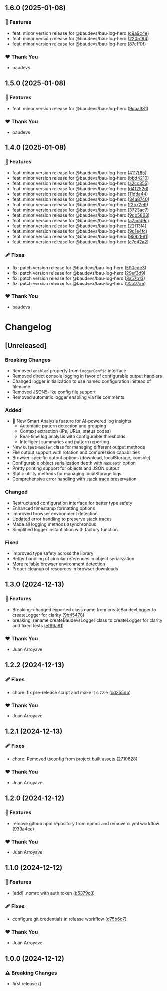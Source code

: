 ## 1.6.0 (2025-01-08)

### 🚀 Features

- feat: minor version release for @baudevs/bau-log-hero ([c9a9c4e](https://github.com/baudevs/baudevs-oss-monorepo/commit/c9a9c4e))
- feat: minor version release for @baudevs/bau-log-hero ([2205184](https://github.com/baudevs/baudevs-oss-monorepo/commit/2205184))
- feat: minor version release for @baudevs/bau-log-hero ([87c1f0f](https://github.com/baudevs/baudevs-oss-monorepo/commit/87c1f0f))

### ❤️ Thank You

- baudevs

## 1.5.0 (2025-01-08)

### 🚀 Features

- feat: minor version release for @baudevs/bau-log-hero ([9daa381](https://github.com/baudevs/baudevs-oss-monorepo/commit/9daa381))

### ❤️ Thank You

- baudevs

## 1.4.0 (2025-01-08)

### 🚀 Features

- feat: minor version release for @baudevs/bau-log-hero ([4117f85](https://github.com/baudevs/baudevs-oss-monorepo/commit/4117f85))
- feat: minor version release for @baudevs/bau-log-hero ([bbd4210](https://github.com/baudevs/baudevs-oss-monorepo/commit/bbd4210))
- feat: minor version release for @baudevs/bau-log-hero ([a2cc355](https://github.com/baudevs/baudevs-oss-monorepo/commit/a2cc355))
- feat: minor version release for @baudevs/bau-log-hero ([d4f252d](https://github.com/baudevs/baudevs-oss-monorepo/commit/d4f252d))
- feat: minor version release for @baudevs/bau-log-hero ([11dda44](https://github.com/baudevs/baudevs-oss-monorepo/commit/11dda44))
- feat: minor version release for @baudevs/bau-log-hero ([34a8740](https://github.com/baudevs/baudevs-oss-monorepo/commit/34a8740))
- feat: minor version release for @baudevs/bau-log-hero ([f2b72e9](https://github.com/baudevs/baudevs-oss-monorepo/commit/f2b72e9))
- feat: minor version release for @baudevs/bau-log-hero ([3723ac7](https://github.com/baudevs/baudevs-oss-monorepo/commit/3723ac7))
- feat: minor version release for @baudevs/bau-log-hero ([9db5863](https://github.com/baudevs/baudevs-oss-monorepo/commit/9db5863))
- feat: minor version release for @baudevs/bau-log-hero ([a25dd9c](https://github.com/baudevs/baudevs-oss-monorepo/commit/a25dd9c))
- feat: minor version release for @baudevs/bau-log-hero ([22f13f4](https://github.com/baudevs/baudevs-oss-monorepo/commit/22f13f4))
- feat: minor version release for @baudevs/bau-log-hero ([9d1e4fc](https://github.com/baudevs/baudevs-oss-monorepo/commit/9d1e4fc))
- feat: minor version release for @baudevs/bau-log-hero ([9592981](https://github.com/baudevs/baudevs-oss-monorepo/commit/9592981))
- feat: minor version release for @baudevs/bau-log-hero ([c7c42a2](https://github.com/baudevs/baudevs-oss-monorepo/commit/c7c42a2))

### 🩹 Fixes

- fix: patch version release for @baudevs/bau-log-hero ([590cde3](https://github.com/baudevs/baudevs-oss-monorepo/commit/590cde3))
- fix: patch version release for @baudevs/bau-log-hero ([29ef3d9](https://github.com/baudevs/baudevs-oss-monorepo/commit/29ef3d9))
- fix: patch version release for @baudevs/bau-log-hero ([3a57b13](https://github.com/baudevs/baudevs-oss-monorepo/commit/3a57b13))
- fix: patch version release for @baudevs/bau-log-hero ([35b37ae](https://github.com/baudevs/baudevs-oss-monorepo/commit/35b37ae))

### ❤️ Thank You

- baudevs

# Changelog

## [Unreleased]

### Breaking Changes

- Removed `enabled` property from `LoggerConfig` interface
- Removed direct console logging in favor of configurable output handlers
- Changed logger initialization to use named configuration instead of filename
- Removed JSON5-like config file support
- Removed automatic logger enabling via file comments

### Added

- 🧠 New Smart Analysis feature for AI-powered log insights
  - Automatic pattern detection and grouping
  - Context extraction (IPs, URLs, status codes)
  - Real-time log analysis with configurable thresholds
  - Intelligent summaries and pattern reporting
- New `OutputHandler` class for managing different output methods
- File output support with rotation and compression capabilities
- Browser-specific output options (download, localStorage, console)
- Configurable object serialization depth with `maxDepth` option
- Pretty printing support for objects and JSON output
- Static utility methods for managing localStorage logs
- Comprehensive error handling with stack trace preservation

### Changed

- Restructured configuration interface for better type safety
- Enhanced timestamp formatting options
- Improved browser environment detection
- Updated error handling to preserve stack traces
- Made all logging methods asynchronous
- Simplified logger instantiation with factory function

### Fixed

- Improved type safety across the library
- Better handling of circular references in object serialization
- More reliable browser environment detection
- Proper cleanup of resources in browser downloads

## 1.3.0 (2024-12-13)

### 🚀 Features

- Breaking: changed exported class name from createBaudevLogger to createLogger for clarity ([9b45478](https://github.com/baudevs/baudevs-oss-monorepo/commit/9b45478))
- breaking: rename createBaudevsLogger class to createLogger for clarity and fixed tests ([ef96a81](https://github.com/baudevs/baudevs-oss-monorepo/commit/ef96a81))

### ❤️ Thank You

- Juan Arroyave

## 1.2.2 (2024-12-13)

### 🩹 Fixes

- chore: fix pre-release script and make it sizzle ([cd255db](https://github.com/baudevs/baudevs-oss-monorepo/commit/cd255db))

### ❤️ Thank You

- Juan Arroyave

## 1.2.1 (2024-12-13)

### 🩹 Fixes

- chore: Removed tsconfig from project built assets ([2710628](https://github.com/baudevs/baudevs-oss-monorepo/commit/2710628))

### ❤️ Thank You

- Juan Arroyave

## 1.2.0 (2024-12-12)

### 🚀 Features

- remove github npm repository from npmrc and remove ci.yml workflow ([939a4ee](https://github.com/baudevs/baudevs-oss-monorepo/commit/939a4ee))

### ❤️ Thank You

- Juan Arroyave

## 1.1.0 (2024-12-12)

### 🚀 Features

- [add] .npmrc with auth token ([b5379c8](https://github.com/baudevs/baudevs-oss-monorepo/commit/b5379c8))

### 🩹 Fixes

- configure git credentials in release workflow ([d75b6c7](https://github.com/baudevs/baudevs-oss-monorepo/commit/d75b6c7))

### ❤️ Thank You

- Juan Arroyave

## 1.0.0 (2024-12-12)

### ⚠️  Breaking Changes

- first release ([](https://github.com/baudevs/baudevs-oss-monorepo/commit/))
